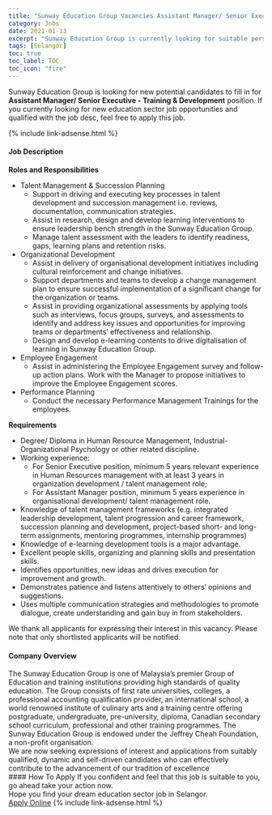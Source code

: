 ```yaml
---
title: "Sunway Education Group Vacancies Assistant Manager/ Senior Executive - Training & Development" 
category: Jobs 
date: 2021-01-13 
excerpt: "Sunway Education Group is currently looking for suitable person to fill in the Assistant Manager/ Senior Executive - Training & Development which positioned at Selangor" 
tags: [Selangor] 
toc: true 
toc_label: TOC 
toc_icon: "fire" 
--- 
```


<p>Sunway Education Group is looking for new potential candidates to fill in for <b>Assistant Manager/ Senior Executive - Training & Development</b> position. If you currently looking for new education sector job opportunities and qualified with the job desc, feel free to apply this job.
</p>{% include link-adsense.html %} 
 <div><div><h4>Job Description</h4></div><div><div><span><div><div><strong>Roles and Responsibilities</strong></div><ul><li>Talent Management &amp; Succession Planning<ul><li>Support in driving and executing key processes in talent development and succession management i.e. reviews, documentation, communication strategies.</li><li>Assist in research, design and develop learning interventions to ensure leadership bench strength in the Sunway Education Group.</li><li>Manage talent assessment with the leaders to identify readiness, gaps, learning plans and retention risks.</li></ul></li><li>Organizational Development<ul><li>Assist in delivery of organisational development initiatives including cultural reinforcement and change initiatives.</li><li>Support departments and teams to develop a change management plan to ensure successful implementation of a significant change for the organization or teams.</li><li>Assist in providing organizational assessments by applying tools such as interviews, focus groups, surveys, and assessments to identify and address key issues and opportunities for improving teams or departments&#8217; effectiveness and relationship.</li><li>Design and develop e-learning contents to drive digitalisation of learning in Sunway Education Group.&#160;&#160;&#160;</li></ul></li><li>Employee Engagement<ul><li>Assist in administering the Employee Engagement survey and follow-up action plans. Work with the Manager to propose initiatives to improve the Employee Engagement scores.</li></ul></li><li>Performance Planning<ul><li>Conduct the necessary Performance Management Trainings for the employees.</li></ul></li></ul><div><strong>Requirements</strong></div><ul><li>Degree/ Diploma in Human Resource Management, Industrial-Organizational Psychology or other related discipline.</li><li>Working experience:<ul><li>For Senior Executive position, minimum 5 years relevant experience in Human Resources management with at least 3 years in organization development / talent management role;</li><li>For Assistant Manager position, minimum 5 years experience in organisational development/ talent management role.</li></ul></li><li>Knowledge of talent management frameworks (e.g. integrated leadership development, talent progression and career framework, succession planning and development, project-based short- and long-term assignments, mentoring programmes, internship programmes)</li><li>Knowledge of e-learning development tools is a major advantage.</li><li>Excellent people skills, organizing and planning skills and presentation skills.</li><li>Identifies opportunities, new ideas and drives execution for improvement and growth.</li><li>Demonstrates patience and listens attentively to others&#8217; opinions and suggestions.</li><li>Uses multiple communication strategies and methodologies to promote dialogue, create understanding and gain buy in from stakeholders.</li></ul><div>We thank all applicants for expressing their interest in this vacancy. Please note that only shortlisted applicants will be notified.</div></div></span></div></div></div> 
<div><div><h4>Company Overview</h4></div><div><div><span><div><div>
<div>
		The Sunway Education Group is one of Malaysia&#8217;s premier Group of Education and training institutions providing high standards of quality education. The Group consists of first rate universities, colleges, a professional accounting qualification provider, an international school, a world renowned institute of culinary arts and a training centre offering postgraduate, undergraduate, pre-university, diploma, Canadian secondary school curriculum, professional and other training programmes. The Sunway Education Group is endowed under the Jeffrey Cheah Foundation, a non-profit organisation.</div>
<div>
		We are now seeking expressions of interest and applications from suitably qualified, dynamic and self-driven candidates who can effectively contribute to the advancement of our tradition of excellence</div>
</div></div></span></div></div></div> 
#### How To Apply 
If you confident and feel that this job is suitable to you, go ahead take your action now. <br/> 
Hope you find your dream education sector job in Selangor. <br/> 
<a href="https://www.jobstreet.com.my/en/job/assistant-manager-senior-executive-training-development-4462001?jobId=jobstreet-my-job-4462001&sectionRank=10&token=0~1286345f-ce77-4493-971c-02948ef8c4e5&fr=SRP%20View%20In%20New%20Ta" class="btn btn--info" target="_blank" rel="nofollow noopenner">Apply Online</a> 
{% include link-adsense.html %} 
